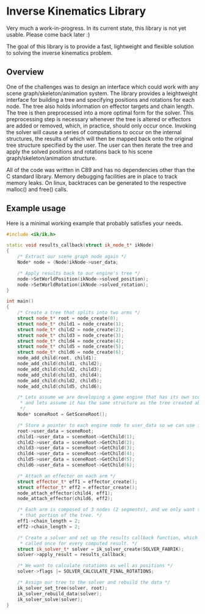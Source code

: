 Inverse Kinematics Library
==========================

Very much a work-in-progress. In its current state, this library  is  not  yet
usable. Please come back later :)

The  goal  of  this  library is to provide a fast,  lightweight  and  flexible
solution to solving the inverse kinematics problem.

Overview
--------

One of the challenges was to design an interface  which  could  work  with any
scene graph/skeleton/animation system.  The  library  provides  a leightweight
interface for building a tree  and specifying positions and rotations for each
node.  The tree also holds information on effector targets and  chain  length.
The  tree is then preprocessed into a more optimal form for the  solver.  This
preprocessing step is necessary  whenever the tree is altered or effectors are
added or removed,  which,  in  practice,  should only occur once. Invoking the
solver  will  cause  a  series  of  computations  to  occur  on  the  internal
structures, the results of which will then be  mapped  back  onto the original
tree structure specified by the user. The user can then iterate  the  tree and
apply   the   solved   positions   and   rotations   back   to    his    scene
graph/skeleton/animation structure.

All  of the code was written in C89 and has no dependencies other than  the  C
standard  library.  Memory  debugging  facilities are in place to track memory
leaks.  On  linux,  backtraces can be generated to the respective malloc() and
free() calls.

Example usage
-------------

Here is a minimal working example that probably satisfies your needs.

```cpp
#include <ik/ik.h>

static void results_callback(struct ik_node_t* ikNode)
{
    /* Extract our scene graph node again */
    Node* node = (Node)ikNode->user_data;

    /* Apply results back to our engine's tree */
    node->SetWorldPosition(ikNode->solved_position);
    node->SetWorldRotation(ikNode->solved_rotation);
}

int main()
{
    /* Create a tree that splits into two arms */
    struct node_t* root = node_create(0);
    struct node_t* child1 = node_create(1);
    struct node_t* child2 = node_create(2);
    struct node_t* child3 = node_create(3);
    struct node_t* child4 = node_create(4);
    struct node_t* child5 = node_create(5);
    struct node_t* child6 = node_create(6);
    node_add_child(root, child1);
    node_add_child(child1, child2);
    node_add_child(child2, child3);
    node_add_child(child3, child4);
    node_add_child(child2, child5);
    node_add_child(child5, child6);

    /* Lets assume we are developing a game engine that has its own scene graph,
     * and lets assume it has the same structure as the tree created above.
     */
    Node* sceneRoot = GetSceneRoot();

    /* Store a pointer to each engine node to user_data so we can use it later */
    root->user_data = sceneRoot;
    child1->user_data = sceneRoot->GetChild(1);
    child2->user_data = sceneRoot->GetChild(2);
    child3->user_data = sceneRoot->GetChild(3);
    child4->user_data = sceneRoot->GetChild(4);
    child5->user_data = sceneRoot->GetChild(5);
    child6->user_data = sceneRoot->GetChild(6);

    /* Attach an effector on each arm */
    struct effector_t* eff1 = effector_create();
    struct effector_t* eff2 = effector_create();
    node_attach_effector(child4, eff1);
    node_attach_effector(child6, eff2);

    /* Each arm is composed of 3 nodes (2 segments), and we only want to control
     * that portion of the tree. */
    eff1->chain_length = 2;
    eff2->chain_length = 2;

    /* Create a solver and set up the results callback function, which gets
     * called once for every computed result. */
    struct ik_solver_t* solver = ik_solver_create(SOLVER_FABRIK);
    solver->apply_result = results_callback;

    /* We want to calculate rotations as well as positions */
    solver->flags |= SOLVER_CALCULATE_FINAL_ROTATIONS;

    /* Assign our tree to the solver and rebuild the data */
    ik_solver_set_tree(solver, root);
    ik_solver_rebuild_data(solver);
    ik_solver_solve(solver);
}

```
